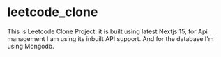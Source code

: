 # leetcode_clone
This is Leetcode Clone Project. it is built using latest Nextjs 15, for Api management I am using its inbuilt API support. And for the database I'm using Mongodb.
